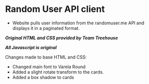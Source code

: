 # Random User API client
 - Website pulls user information from the randomuser.me API and displays it in a paginated format.

***Original HTML and CSS provided by Team Treehouse***

***All Javascript is original***

Changes made to base HTML and CSS:

 - Changed main font to Varela Round
 - Added a slight rotate transform to the cards.
 - Added a box shadow to cards